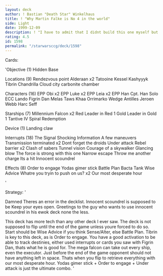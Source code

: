 ```yaml
---
layout: deck
author: ! Bastian "Death Star" Winkelhaus
title: ! "Why Martin Falke is No 4 in the world"
side: Light
date: 1999-12-09
description: ! "I have to admit that I didnt build this one myself but I played it at worlds, day two and Martin has no internet access, so here we go. This deck is supposed to knock everything out, but you have to be able to track some destinies."
rating: 4.5
id: 1598
permalink: "/starwarsccg/deck/1598"
---
```

Cards: 

'Objective (1)
Hidden Base

Locations (9)
Rendezvous point
Alderaan x2
Tatooine
Kessel
Kashyyyk
Tibrin
Chandrilla
Cloud city  carbonite chamber

Characters (16)
EPP Obi x2
EPP Luke x2
EPP Leia x2
EPP Han
Cpt. Han Solo
ECC Lando
Figrin Dan
Melas
Taws Khaa
Orrimarko
Wedge Antilles
Jeroen Webb
Harc Seff

Starships (7)
Millennium Falcon x2
Red Leader in Red 1
Gold Leader in Gold 1
Tantive IV
Spiral
Redemption

Device (1)
Landing claw

Interrupts (18)
The Signal
Shocking Information
A few maneuvers
Transmission terminated x2
Dont forget the droids
Under attack
Rebel barrier x2
Clash of sabers
Tunnel vision
Courage of a skywalker
Glancing blow
The force is strong with this one
Narrow escape
Throw me another charge
Its a hit
Innocent scoundrel

Effects (8)
Order to engage
Yodas gimer stick
Battle Plan
Bacta Tank
Wise Advice
Whatre you tryin to push on us? x2
Our most desperate hour



'

Strategy: '

Damned Theres an error in the decklist. Innocent scoundrel is supposed to be Keep your eyes open.
Greetings to the guy who wants to use innocent scoundrel in his ewok deck none the less.

This deck has more tech than any other deck I ever saw.
The deck is not supposed to flip until the end of the game unless youre forced to do so. Start should be Wise Advice if you think Sense/Alter, else Battle Plan.
Tibrin is key to this deck, as is Order to engage. You have a good activation to be able to track destinies, either used interrupts or cards you saw with Figrin Dan, thats what he is good for.
The mega falcon can take out every ship, even the executor. Just before the end of the game opponent should not have anything left in space. Thats when you flip to retrieve everything with our most desperate hour.
Yodas gimer stick + Order to engage + Under attack is just the ultimate combo.
'

